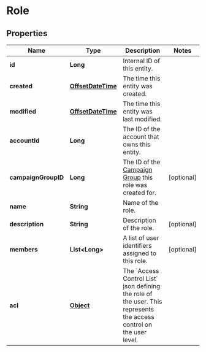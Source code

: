 

# Role

## Properties

Name | Type | Description | Notes
------------ | ------------- | ------------- | -------------
**id** | **Long** | Internal ID of this entity. | 
**created** | [**OffsetDateTime**](OffsetDateTime.md) | The time this entity was created. | 
**modified** | [**OffsetDateTime**](OffsetDateTime.md) | The time this entity was last modified. | 
**accountId** | **Long** | The ID of the account that owns this entity. | 
**campaignGroupID** | **Long** | The ID of the [Campaign Group](https://docs.talon.one/docs/product/account/account-settings/managing-campaign-groups) this role was created for.  |  [optional]
**name** | **String** | Name of the role. | 
**description** | **String** | Description of the role. |  [optional]
**members** | **List&lt;Long&gt;** | A list of user identifiers assigned to this role. |  [optional]
**acl** | [**Object**](.md) | The &#x60;Access Control List&#x60; json defining the role of the user. This represents the access control on the user level. | 



